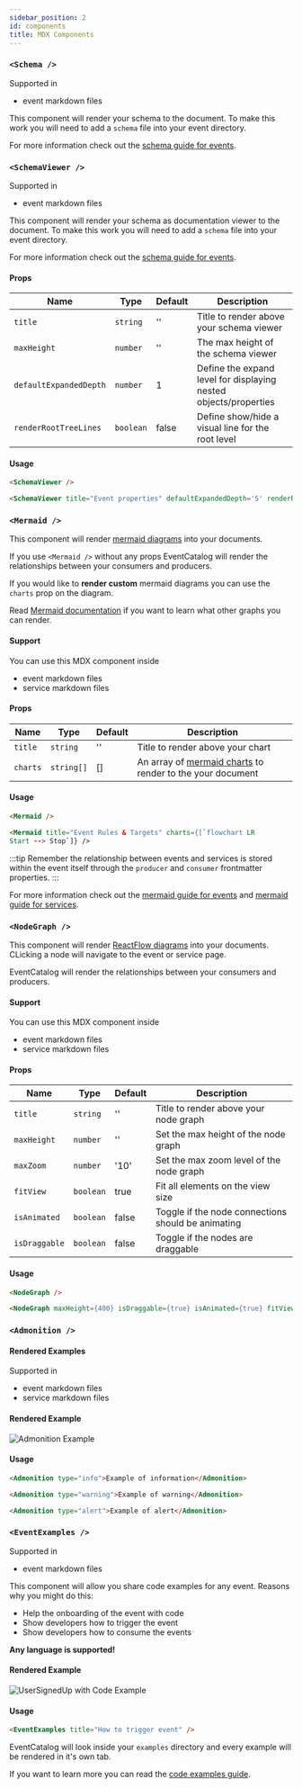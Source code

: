 ```yaml
---
sidebar_position: 2
id: components
title: MDX Components
---  
```


### `<Schema />`

Supported in 
- event markdown files

This component will render your schema to the document. To make this work you will need to add a `schema` file into your event directory.

For more information check out the [schema guide for events](/docs/events/adding-schemas).

### `<SchemaViewer />`

Supported in
- event markdown files

This component will render your schema as documentation viewer to the document. To make this work you will need to add a `schema` file into your event directory.

For more information check out the [schema guide for events](/docs/events/adding-schemas).

#### Props

<APITable>

| Name | Type | Default | Description |
| --- | --- | --- | --- |
| `title` | `string` | '' | Title to render above your schema viewer |
| `maxHeight` | `number` | '' | The max height of the schema viewer |
| `defaultExpandedDepth` | `number` | 1 | Define the expand level for displaying nested objects/properties |
| `renderRootTreeLines` | `boolean` | false | Define show/hide a visual line for the root level |
</APITable>

#### Usage

```md title="Render the default schema viewer for your event"
<SchemaViewer />
```

```md title="Render the schema viewer, with a custom title, expanded the depth of the properties to level 5 and showing the root tree lines"
<SchemaViewer title="Event properties" defaultExpandedDepth='5' renderRootTreeLines maxHeight="500" />
```

### `<Mermaid />`


This component will render [mermaid diagrams](https://mermaid-js.github.io/mermaid/#/) into your documents.

If you use `<Mermaid />` without any props EventCatalog will render the relationships between your consumers and producers.

If you would like to **render custom** mermaid diagrams you can use the `charts` prop on the diagram.

Read [Mermaid documentation](https://mermaid-js.github.io/mermaid/#/) if you want to learn what other graphs you can render.

#### Support

You can use this MDX component inside
- event markdown files
- service markdown files

#### Props 

<APITable>

| Name | Type | Default | Description |
| --- | --- | --- | --- |
| `title` | `string` | '' | Title to render above your chart |
| `charts` | `string[]` | [] | An array of [mermaid charts](https://mermaid-js.github.io/mermaid/#/) to render to the your document |

</APITable>

#### Usage

```md title="Render the default graphs for your events and services"
<Mermaid />
```

```md title="Render any Mermaid Graph"
<Mermaid title="Event Rules & Targets" charts={[`flowchart LR 
Start --> Stop`]} />
```

:::tip
Remember the relationship between events and services is stored within the event itself through the `producer` and `consumer` frontmatter properties.
:::

For more information check out the [mermaid guide for events](/docs/events/consumers-and-producers) and [mermaid guide for services](/docs/services/producers-consumers).

### `<NodeGraph />`

This component will render [ReactFlow diagrams](https://reactflow.dev/) into your documents.
CLicking a node will navigate to the event or service page.

EventCatalog will render the relationships between your consumers and producers.

#### Support

You can use this MDX component inside
- event markdown files
- service markdown files

#### Props

<APITable>

| Name | Type | Default | Description |
| --- | --- | --- | --- |
| `title` | `string` | '' | Title to render above your node graph |
| `maxHeight` | `number` | '' | Set the max height of the node graph |
| `maxZoom` | `number` | '10' | Set the max zoom level of the node graph |
| `fitView` | `boolean` | true | Fit all elements on the view size |
| `isAnimated` | `boolean` | false | Toggle if the node connections should be animating |
| `isDraggable` | `boolean` | false | Toggle if the nodes are draggable |
</APITable>

#### Usage

```md title="Render the default node graphsfor your events and services"
<NodeGraph />
```

```md title="Render the customized node graphs in the "
<NodeGraph maxHeight={400} isDraggable={true} isAnimated={true} fitView={false} />
```

### `<Admonition />`

#### Rendered Examples

Supported in 
- event markdown files
- service markdown files

#### Rendered Example 
![Admonition Example](/img/guides/mdx/admonition-examples.png)

#### Usage

```md title=Info example
<Admonition type="info">Example of information</Admonition>
```

```md title=Warning example
<Admonition type="warning">Example of warning</Admonition>
```

```md title=Alert example
<Admonition type="alert">Example of alert</Admonition>
```


### `<EventExamples />`

Supported in 
- event markdown files

This component will allow you share code examples for any event. Reasons why you might do this:

- Help the onboarding of the event with code
- Show developers how to trigger the event
- Show developers how to consume the events

**Any language is supported!**

#### Rendered Example 
![UserSignedUp with Code Example](/img/guides/events/UserSignedUpExampleWithExamples.png)


#### Usage

```md title=EventExamples Component
<EventExamples title="How to trigger event" />
```

EventCatalog will look inside your `examples` directory and every example will be rendered in it's own  tab.

If you want to learn more you can read the [code examples guide](/docs/events/adding-examples).


